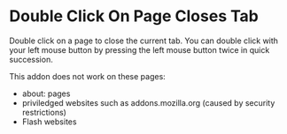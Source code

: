 Double Click On Page Closes Tab
=============

Double click on a page to close the current tab. You can double click with your left mouse button by pressing the left mouse button twice in quick succession.

This addon does not work on these pages:
* about: pages
* priviledged websites such as addons.mozilla.org (caused by security restrictions)
* Flash websites
